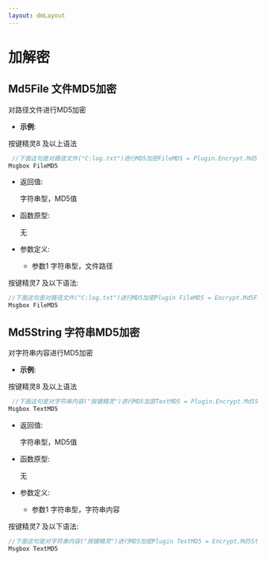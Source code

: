 ```yaml
---
layout: dmLayout
---    
```


# 加解密


##  Md5File 文件MD5加密

对路径文件进行MD5加密

- **示例**:

按键精灵8 及以上语法
```js
 //下面这句是对路径文件("C:log.txt")进行MD5加密FileMD5 = Plugin.Encrypt.Md5File("C:log.txt")
Msgbox FileMD5 
```

- 返回值: 

    字符串型，MD5值

- 函数原型:

    无

- 参数定义:

    - 参数1 字符串型，文件路径



按键精灵7 及以下语法:

```js
//下面这句是对路径文件("C:log.txt")进行MD5加密Plugin FileMD5 = Encrypt.Md5File("C:log.txt")
Msgbox FileMD5 
```




##  Md5String 字符串MD5加密

对字符串内容进行MD5加密

- **示例**:

按键精灵8 及以上语法
```js
 //下面这句是对字符串内容("按键精灵")进行MD5加密TextMD5 = Plugin.Encrypt.Md5String("按键精灵")
Msgbox TextMD5 
```

- 返回值: 

    字符串型，MD5值

- 函数原型:

    无

- 参数定义:

    - 参数1 字符串型，字符串内容



按键精灵7 及以下语法:

```js
//下面这句是对字符串内容("按键精灵")进行MD5加密Plugin TextMD5 = Encrypt.Md5String("按键精灵")
Msgbox TextMD5 
```



